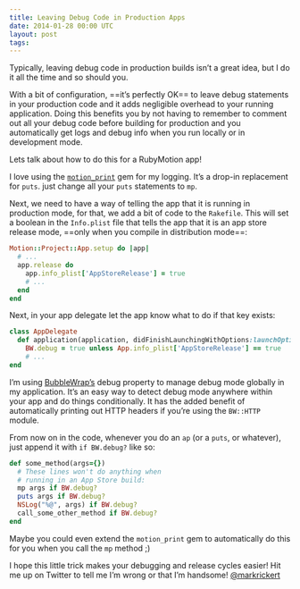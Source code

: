 ```yaml
---
title: Leaving Debug Code in Production Apps
date: 2014-01-28 00:00 UTC
layout: post
tags:
---
```


Typically, leaving debug code in production builds isn’t a great idea, but I do it all the time and so should you.

With a bit of configuration, ==it’s perfectly OK== to leave debug statements in your production code and it adds negligible overhead to your running application. Doing this benefits you by not having to remember to comment out all your debug code before building for production and you automatically get logs and debug info when you run locally or in development mode.

Lets talk about how to do this for a RubyMotion app!

I love using the [`motion_print`](https://github.com/OTGApps/motion_print) gem for my logging. It’s a drop-in replacement for `puts`. just change all your `puts` statements to `mp`.

Next, we need to have a way of telling the app that it is running in production mode, for that, we add a bit of code to the `Rakefile`. This will set a boolean in the `Info.plist` file that tells the app that it is an app store release mode, ==only when you compile in distribution mode==:

```ruby
Motion::Project::App.setup do |app|
  # ...
  app.release do
    app.info_plist['AppStoreRelease'] = true
    # ...
  end
end
```

Next, in your app delegate let the app know what to do if that key exists:


```ruby
class AppDelegate
  def application(application, didFinishLaunchingWithOptions:launchOptions)
    BW.debug = true unless App.info_plist['AppStoreRelease'] == true
    # ...
end
```

I’m using [BubbleWrap’s](http://www.bubblewrap.io) debug property to manage debug mode globally in my application. It’s an easy way to detect debug mode anywhere within your app and do things conditionally. It has the added benefit of automatically printing out HTTP headers if you’re using the `BW::HTTP` module.

From now on in the code, whenever you do an `ap` (or a `puts`, or whatever), just append it with `if BW.debug?` like so:

```ruby
def some_method(args={})
  # These lines won't do anything when
  # running in an App Store build:
  mp args if BW.debug?
  puts args if BW.debug?
  NSLog("%@", args) if BW.debug?
  call_some_other_method if BW.debug?
end
```

Maybe you could even extend the `motion_print` gem to automatically do this for you when you call the `mp` method ;)

I hope this little trick makes your debugging and release cycles easier! Hit me up on Twitter to tell me I’m wrong or that I’m handsome! [@markrickert](http://twitter.com/markrickert)

